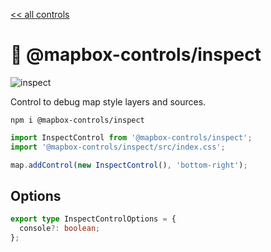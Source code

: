 [<< all controls](/README.md)

# 🐞 @mapbox-controls/inspect

![inspect](https://github.com/korywka/mapbox-controls/assets/988471/51eaee3e-1f4d-4e9a-b177-fd36f8c5ece1)

Control to debug map style layers and sources.

```
npm i @mapbox-controls/inspect
```

```js
import InspectControl from '@mapbox-controls/inspect';
import '@mapbox-controls/inspect/src/index.css';

map.addControl(new InspectControl(), 'bottom-right');
```

## Options

```ts
export type InspectControlOptions = {
  console?: boolean;
};
```
